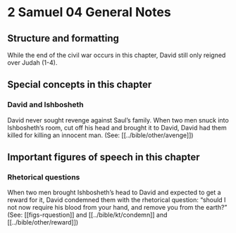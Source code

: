 # 2 Samuel 04 General Notes
## Structure and formatting

While the end of the civil war occurs in this chapter, David still only reigned over Judah (1-4).

## Special concepts in this chapter

### David and Ishbosheth
David never sought revenge against Saul’s family. When two men snuck into Ishbosheth’s room, cut off his head and brought it to David, David had them killed for killing an innocent man. (See: [[../bible/other/avenge]])

## Important figures of speech in this chapter

### Rhetorical questions
When two men brought Ishbosheth’s head to David and expected to get a reward for it, David condemned them with the rhetorical question: “should I not now require his blood from your hand, and remove you from the earth?” (See: [[figs-rquestion]] and [[../bible/kt/condemn]] and [[../bible/other/reward]])